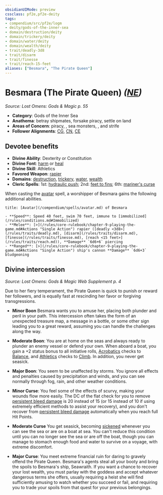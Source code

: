 ```yaml
---
obsidianUIMode: preview
cssclass: pf2e,pf2e-deity
tags:
- compendium/src/pf2e/logm
- deity/gods-of-the-inner-sea
- domain/destruction/deity
- domain/trickery/deity
- domain/water/deity
- domain/wealth/deity
- trait/deadly-3d8
- trait/disarm
- trait/finesse
- trait/reach-15-feet
aliases: ["Besmara", "The Pirate Queen"]
---
```

# Besmara (The Pirate Queen) *([NE](/rules/traits/neutral-evil-b1.md))*  
*Source: Lost Omens: Gods & Magic p. 55*  

- **Category**: Gods of the Inner Sea
- **Anathema**: betray shipmates, forsake piracy, settle on land
- **Areas of Concern**: piracy, , sea monsters, , and strife
- **Follower Alignments**: [CG](/rules/traits/chaotic-good-b1.md), [CN](/rules/traits/chaotic-neutral-b1.md), [CE](/rules/traits/chaotic-evil-b1.md)

## Devotee benefits

- **Divine Ability**: Dexterity or Constitution
- **Divine Font**: [harm](/compendium/spells/harm.md) or [heal](/compendium/spells/heal.md)
- **Divine Skill**: Athletics
- **Favored Weapon**: [rapier](/compendium/equipment/items/rapier.md)
- **Domains**: [destruction](/compendium/setting/domains.md#Destruction), [trickery](/compendium/setting/domains.md#Trickery), [water](/compendium/setting/domains.md#Water), [wealth](/compendium/setting/domains.md#Wealth)
- **Cleric Spells**: 1st: [hydraulic push](/compendium/spells/hydraulic-push.md); 2nd: [feet to fins](/compendium/spells/feet-to-fins.md); 6th: [mariner's curse](/compendium/spells/mariners-curse.md)

When casting the [avatar](/compendium/spells/avatar.md) spell, a worshipper of Besmara gains the following additional abilities.

```ad-embed-avatar
title: [Avatar](/compendium/spells/avatar.md) of Besmara

- **Speed**: Speed 40 feet, swim 70 feet, immune to [immobilized](/rules/conditions.md#Immobilized)
- **Melee**: [>](/rules/core-rulebook/chapter-9-playing-the-game.md#Actions "Single Action") rapier ([deadly <3d8>](/rules/traits/deadly.md), [disarm](/rules/traits/disarm.md), [finesse](/rules/traits/finesse.md), [reach <15 feet>](/rules/traits/reach.md)), **Damage** `6d6+6` piercing
- **Ranged**: [>](/rules/core-rulebook/chapter-9-playing-the-game.md#Actions "Single Action") ship's cannon **Damage** `6d6+3` bludgeoning
```

## Divine intercession
*Source: Lost Omens: Gods & Magic Web Supplement p. 4*

Due to her fiery temperament, the Pirate Queen is quick to punish or reward her followers, and is equally fast at rescinding her favor or forgiving transgressions.

- **Minor Boon** Besmara wants you to amuse her, placing both plunder and peril in your path. This intercession often takes the form of an unexpected treasure map, a message in a bottle, or some other sign leading you to a great reward, assuming you can handle the challenges along the way.
- **Moderate Boon**: You are at home on the seas and always ready to plunder an enemy vessel or defend your own. When aboard a boat, you gain a +2 status bonus to all initiative rolls, [Acrobatics](/compendium/skills.md#Acrobatics) checks to [Balance](/rules/actions/balance.md), and [Athletics](/compendium/skills.md#Athletics) checks to [Climb](/rules/actions/climb.md). In addition, you never get seasick.
- **Major Boon**: You seem to be unaffected by storms. You ignore all effects and penalties caused by precipitation and winds, and you can see normally through fog, rain, and other weather conditions.

- **Minor Curse**: You feel some of the effects of scurvy, making your wounds flow more easily. The DC of the flat check for you to remove [persistent bleed damage](/rules/conditions.md#Persistent%20Damage) is 20 instead of 15 (or 15 instead of 10 if using extremely efficient methods to assist your recovery), and you don't recover from [persistent bleed damage](/rules/conditions.md#Persistent%20Damage) automatically when you reach full Hit Points.
- **Moderate Curse** You get seasick, becoming [sickened](/rules/conditions.md#Sickened) whenever you can see the sea or are on a boat at sea. You can't reduce this condition until you can no longer see the sea or are off the boat, though you can manage to stomach enough food and water to survive on a voyage, with extreme discomfort.
- **Major Curse**: You meet extreme financial ruin for daring to gravely offend the Pirate Queen. Besmara's agents steal all your booty and bring the spoils to Besmara's ship, Seawraith. If you want a chance to recover your lost wealth, you must parlay with the goddess and accept whatever dangerous terms she offers, usually requiring a heist she will find sufficiently amusing to watch whether you succeed or fail, and requiring you to trade your spoils from that quest for your previous belongings.